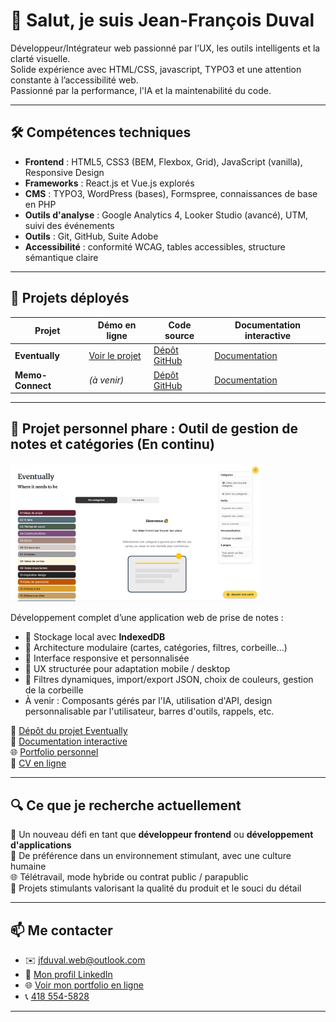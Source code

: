 # 👋 Salut, je suis Jean-François Duval

Développeur/Intégrateur web passionné par l’UX, les outils intelligents et la clarté visuelle.  
Solide expérience avec HTML/CSS, javascript, TYPO3 et une attention constante à l’accessibilité web.  
Passionné par la performance, l'IA et la maintenabilité du code.

---

## 🛠️ Compétences techniques

- **Frontend** : HTML5, CSS3 (BEM, Flexbox, Grid), JavaScript (vanilla), Responsive Design
- **Frameworks** : React.js et Vue.js explorés
- **CMS** : TYPO3, WordPress (bases), Formspree, connaissances de base en PHP
- **Outils d'analyse** : Google Analytics 4, Looker Studio (avancé), UTM, suivi des événements
- **Outils** : Git, GitHub, Suite Adobe
- **Accessibilité** : conformité WCAG, tables accessibles, structure sémantique claire

---
## 🚀 Projets déployés

| Projet              | Démo en ligne                                      | Code source                                      | Documentation interactive                        |
|---------------------|----------------------------------------------------|--------------------------------------------------|--------------------------------------------------|
| **Eventually**       | [Voir le projet](https://jeffduval1.github.io/eventually/)       | [Dépôt GitHub](https://github.com/jeffduval1/eventually)       | [Documentation](https://jeffduval1.github.io/eventually_doc/)       |
| **Memo-Connect**     | *(à venir)*                                       | [Dépôt GitHub](https://github.com/jeffduval1/memo-connect)     | [Documentation](https://jeffduval1.github.io/memo-connect_doc/)     |

---
## 🧪 Projet personnel phare : Outil de gestion de notes et catégories (En continu)

<img src="./images/eventually.png" alt="Capture du projet" width="400"/>

Développement complet d’une application web de prise de notes :
- 💾 Stockage local avec **IndexedDB**
- 🧱 Architecture modulaire (cartes, catégories, filtres, corbeille…)
- 🎨 Interface responsive et personnalisée
- 🧭 UX structurée pour adaptation mobile / desktop
- 🔧 Filtres dynamiques, import/export JSON, choix de couleurs, gestion de la corbeille
- À venir : Composants gérés par l'IA, utilisation d'API, design personnalisable par l'utilisateur, barres d'outils, rappels, etc.

🔗 [Dépôt du projet Eventually](https://github.com/jeffduval1/eventually)  
📘 [Documentation interactive](https://jeffduval1.github.io/eventually_doc/)  
🌐 [Portfolio personnel](https://jeffduval1.github.io/portfolio/)  
📄 [CV en ligne](https://jeffduval1.github.io/cv-jf-duval/)

---

## 🔍 Ce que je recherche actuellement

🎯 Un nouveau défi en tant que **développeur frontend** ou **développement d'applications**  
🤝 De préférence dans un environnement stimulant, avec une culture humaine  
🌐 Télétravail, mode hybride ou contrat public / parapublic  
🧠 Projets stimulants valorisant la qualité du produit et le souci du détail

---

## 📫 Me contacter

- ✉️ [jfduval.web@outlook.com](mailto:jfduval.web@outlook.com)
- 💼 [Mon profil LinkedIn](https://www.linkedin.com/in/jeanfrancoisduval)
- 🌐 [Voir mon portfolio en ligne](https://jeffduval1.github.io/portfolio/)
- 📞 [418 554-5828](tel:4185545828)  

---

